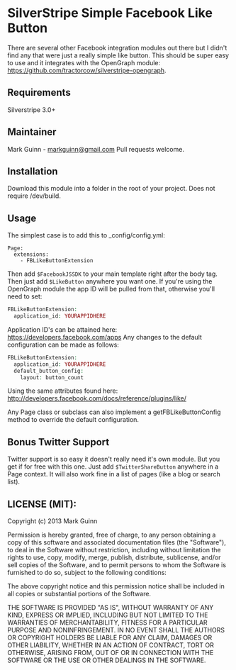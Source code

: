 SilverStripe Simple Facebook Like Button
========================================

There are several other Facebook integration modules out there but I didn't find any
that were just a really simple like button. This should be super easy to use and it
integrates with the OpenGraph module: <https://github.com/tractorcow/silverstripe-opengraph>.

Requirements
------------
Silverstripe 3.0+

Maintainer
----------
Mark Guinn - markguinn@gmail.com
Pull requests welcome.

Installation
------------
Download this module into a folder in the root of your project. Does not require /dev/build.

Usage
-----
The simplest case is to add this to _config/config.yml:

```
Page:
  extensions:
    - FBLikeButtonExtension
```

Then add `$FacebookJSSDK` to your main template right after the body tag. Then just add
`$LikeButton` anywhere you want one. If you're using the OpenGraph module the app ID will
be pulled from that, otherwise you'll need to set:

```php
FBLikeButtonExtension:
  application_id: YOURAPPIDHERE
```

Application ID's can be attained here: <https://developers.facebook.com/apps>
Any changes to the default configuration can be made as follows:

```php
FBLikeButtonExtension:
  application_id: YOURAPPIDHERE
  default_button_config:
    layout: button_count
```

Using the same attributes found here: <http://developers.facebook.com/docs/reference/plugins/like/>

Any Page class or subclass can also implement a getFBLikeButtonConfig method to override
the default configuration.

Bonus Twitter Support
---------------------
Twitter support is so easy it doesn't really need it's own module. But you get if for free with
this one. Just add `$TwitterShareButton` anywhere in a Page context. It will also work fine
in a list of pages (like a blog or search list).

LICENSE (MIT):
--------------
Copyright (c) 2013 Mark Guinn

Permission is hereby granted, free of charge, to any person obtaining a copy of
this software and associated documentation files (the "Software"), to deal in
the Software without restriction, including without limitation the rights to use,
copy, modify, merge, publish, distribute, sublicense, and/or sell copies of the
Software, and to permit persons to whom the Software is furnished to do so, subject
to the following conditions:

The above copyright notice and this permission notice shall be included in all copies
or substantial portions of the Software.

THE SOFTWARE IS PROVIDED "AS IS", WITHOUT WARRANTY OF ANY KIND, EXPRESS OR IMPLIED,
INCLUDING BUT NOT LIMITED TO THE WARRANTIES OF MERCHANTABILITY, FITNESS FOR A PARTICULAR
PURPOSE AND NONINFRINGEMENT. IN NO EVENT SHALL THE AUTHORS OR COPYRIGHT HOLDERS BE LIABLE
FOR ANY CLAIM, DAMAGES OR OTHER LIABILITY, WHETHER IN AN ACTION OF CONTRACT, TORT OR
OTHERWISE, ARISING FROM, OUT OF OR IN CONNECTION WITH THE SOFTWARE OR THE USE OR OTHER
DEALINGS IN THE SOFTWARE.